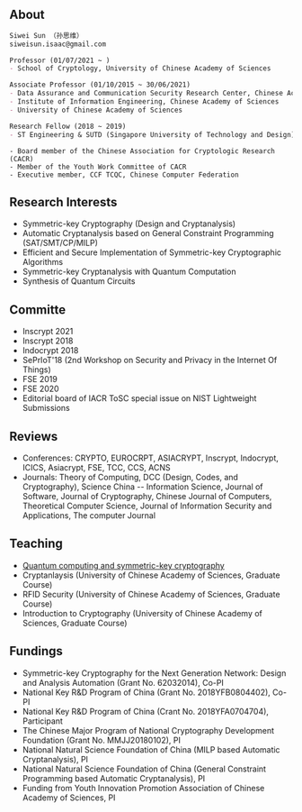 ## About
```markdown
Siwei Sun （孙思维）
siweisun.isaac@gmail.com

Professor (01/07/2021 ~ )
- School of Cryptology, University of Chinese Academy of Sciences

Associate Professor (01/10/2015 ~ 30/06/2021)
- Data Assurance and Communication Security Research Center, Chinese Academy of Sciences
- Institute of Information Engineering, Chinese Academy of Sciences
- University of Chinese Academy of Sciences

Research Fellow (2018 ~ 2019)
- ST Engineering & SUTD (Singapore University of Technology and Design) 
```

```
- Board member of the Chinese Association for Cryptologic Research (CACR)
- Member of the Youth Work Committee of CACR
- Executive member, CCF TCQC, Chinese Computer Federation
```

## Research Interests
- Symmetric-key Cryptography (Design and Cryptanalysis)
- Automatic Cryptanalysis based on General Constraint Programming (SAT/SMT/CP/MILP)
- Efficient and Secure Implementation of Symmetric-key Cryptographic Algorithms
- Symmetric-key Cryptanalysis with Quantum Computation
- Synthesis of Quantum Circuits


## Committe 
- Inscrypt 2021
- Inscrypt 2018
- Indocrypt 2018
- SePrIoT'18 (2nd Workshop on Security and Privacy in the Internet Of Things)
- FSE 2019
- FSE 2020
- Editorial board of IACR ToSC special issue on NIST Lightweight Submissions

## Reviews
- Conferences: CRYPTO, EUROCRPT, ASIACRYPT, Inscrypt, Indocrypt, ICICS, Asiacrypt, FSE, TCC, CCS, ACNS
- Journals: Theory of Computing, DCC (Design, Codes, and Cryptography), Science China -- Information Science, Journal of Software, Journal of Cryptography, Chinese Journal of Computers, Theoretical Computer Science, Journal of Information Security and Applications, The computer Journal

## Teaching
- [Quantum computing and symmetric-key cryptography](https://github.com/siweisun/cas-symmetric-Q-lecture)
- Cryptanlaysis (University of Chinese Academy of Sciences, Graduate Course)
- RFID Security (University of Chinese Academy of Sciences, Graduate Course)
- Introduction to Cryptography (University of Chinese Academy of Sciences, Graduate Course)



## Fundings
- Symmetric-key Cryptography for the Next Generation Network: Design and Analysis Automation (Grant No. 62032014), Co-PI
- National Key R&D Program of China (Grant No. 2018YFB0804402), Co-PI
- National Key R&D Program of China (Crant No. 2018YFA0704704), Participant
- The Chinese Major Program of National Cryptography Development Foundation (Grant No. MMJJ20180102), PI
- National Natural Science Foundation of China (MILP based Automatic Cryptanalysis), PI
- National Natural Science Foundation of China (General Constraint Programming based Automatic Cryptanalysis), PI
- Funding from Youth Innovation Promotion Association of Chinese Academy of Sciences, PI

